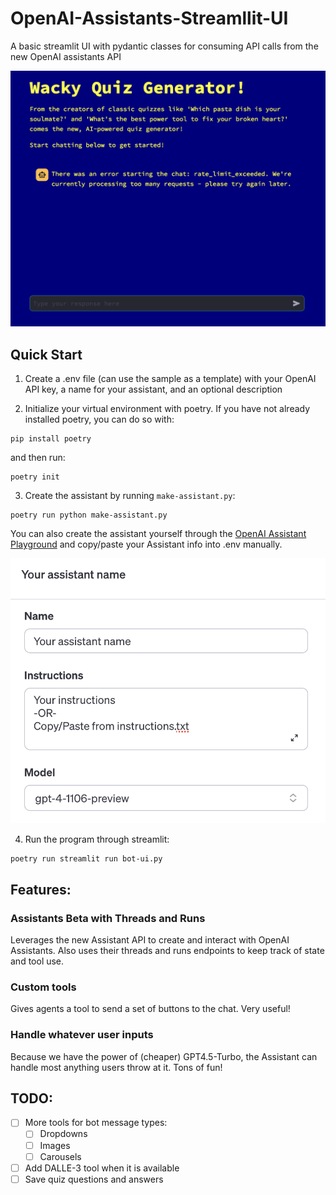 # OpenAI-Assistants-Streamllit-UI
A basic streamlit UI with pydantic classes for consuming API calls from the new OpenAI assistants API

![we get rate limited an awful lot these days](/img/rate_limit.png)

## Quick Start

1. Create a .env file (can use the sample as a template) with your OpenAI API key, a name for your assistant, and an optional description

2. Initialize your virtual environment with poetry. If you have not already installed poetry, you can do so with:
```
pip install poetry
```

and then run:

```
poetry init
```

3. Create the assistant by running `make-assistant.py`:
```
poetry run python make-assistant.py
```

You can also create the assistant yourself through the [OpenAI Assistant Playground](https://platform.openai.com/assistants) and copy/paste your Assistant info into .env manually.

![Configs for assistants in the ui](/img/make-assistant.png)

4. Run the program through streamlit:
```
poetry run streamlit run bot-ui.py
```

## Features:

### Assistants Beta with Threads and Runs

Leverages the new Assistant API to create and interact with OpenAI Assistants. Also uses their threads and runs endpoints to keep track of state and tool use.

### Custom tools

Gives agents a tool to send a set of buttons to the chat. Very useful!


### Handle whatever user inputs

Because we have the power of (cheaper) GPT4.5-Turbo, the Assistant can handle most anything users throw at it. Tons of fun!

## TODO:

- [ ] More tools for bot message types:
    - [ ] Dropdowns
    - [ ] Images
    - [ ] Carousels
- [ ] Add DALLE-3 tool when it is available
- [ ] Save quiz questions and answers